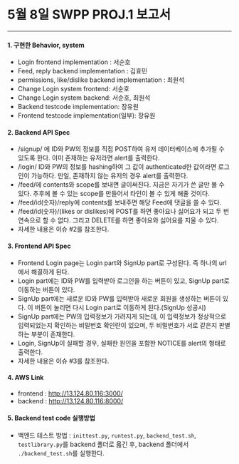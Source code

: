# 5월 8일 SWPP PROJ.1 보고서
---
#### 1. 구현한 Behavior, system
* Login frontend implementation : 서순호
* Feed, reply backend implementation : 김효민
* permissions, like/dislike backend implementation : 최원석
* Change Login system frontend: 서순호
* Change Login system backend: 서순호, 최원석
* Backend testcode implementation: 장유원
* Frontend testcode implementation(일부): 장유원

#### 2. Backend API Spec
* /signup/ 에 ID와 PW의 정보를 직접 POST하여 유저 데이터베이스에 추가될 수 있도록 한다. 이미 존재하는 유저라면 alert를 출력한다.
* /login/ ID와 PW의 정보를 hashing하여 그 값이 authenticated한 값이라면 로그인이 가능하다. 만일, 존재하지 않는 유저의 경우 alert를 출력한다.
* /feed/에 contents와 scope를 보내면 글이써진다. 지금은 자기가 쓴 글만 볼 수 있다. 추후에 볼 수 있는 scope를 만들어서 타인이 볼 수 있게 해줄 것이다.
* /feed/id(숫자)/reply에 contents를 보내주면 해당 Feed에 댓글을 쓸 수 있다.
* /feed/id(숫자)/(likes or dislikes)에 POST를 하면 좋아요나 싫어요가 되고 두 번 연속으로 할 수 없다. 그리고 DELETE를 하면 좋아요와 싫어요를 지울 수 있다.
* 자세한 내용은 이슈 #2를 참조한다.

#### 3. Frontend API Spec
* Frontend Login page는 Login part와 SignUp part로 구성된다. 즉 하나의 url에서 해결하게 된다.
* Login part에는 ID와 PW를 입력받아 로그인을 하는 버튼이 있고, SignUp part로 이동하는 버튼이 있다.
* SignUp part에는 새로운 ID와 PW를 입력받아 새로운 회원을 생성하는 버튼이 있다. 이 버튼이 눌리면 다시 Login part로 이동하게 된다.(SignUp 성공시) 
* SignUp part에는 PW의 입력정보가 가려지게 되는데, 이 입력정보가 정상적으로 입력되었는지 확인하는 비밀번호 확인란이 있으며, 두 비밀번호가 서로 같은지 판별하는 부분이 존재한다.
* Login, SignUp이 실패할 경우, 실패한 원인을 포함한 NOTICE를 alert의 형태로 출력한다.
* 자세한 내용은 이슈 #3를 참조한다.

#### 4. AWS Link
* frontend : http://13.124.80.116:3000/
* backend : http://13.124.80.116:8000/

#### 5. Backend test code 실행방법
* 백엔드 테스트 방법 : `inittest.py`, `runtest.py`, `backend_test.sh`, `testlibrary.py`를 backend 폴더로 옯긴 후, backend 폴더에서 `./backend_test.sh`를 실행한다.

